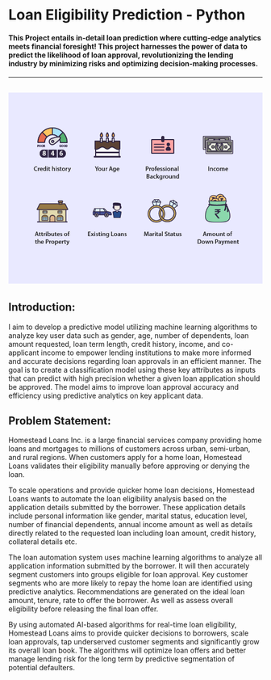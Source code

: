 #  Loan Eligibility Prediction - Python

#### This Project entails in-detail loan prediction where cutting-edge analytics meets financial foresight! This project harnesses the power of data to predict the likelihood of loan approval, revolutionizing the lending industry by minimizing risks and optimizing decision-making processes.
----
![](Loan_eligibility_.png)              
----

## Introduction:

I aim to develop a predictive model utilizing machine learning algorithms to analyze key user data such as gender, age, number of dependents, loan amount requested, loan term length, credit history, income, and co-applicant income to empower lending institutions to make more informed and accurate decisions regarding loan approvals in an efficient manner. The goal is to create a classification model using these key attributes as inputs that can predict with high precision whether a given loan application should be approved. The model aims to improve loan approval accuracy and efficiency using predictive analytics on key applicant data.

## Problem Statement:

Homestead Loans Inc. is a large financial services company providing home loans and mortgages to millions of customers across urban, semi-urban, and rural regions. When customers apply for a home loan, Homestead Loans validates their eligibility manually before approving or denying the loan.

To scale operations and provide quicker home loan decisions, Homestead Loans wants to automate the loan eligibility analysis based on the application details submitted by the borrower. These application details include personal information like gender, marital status, education level, number of financial dependents, annual income amount as well as details directly related to the requested loan including loan amount, credit history, collateral details etc.

The loan automation system uses machine learning algorithms to analyze all application information submitted by the borrower. It will then accurately segment customers into groups eligible for loan approval. Key customer segments who are more likely to repay the home loan are identified using predictive analytics. Recommendations are generated on the ideal loan amount, tenure, rate to offer the borrower. As well as assess overall eligibility before releasing the final loan offer.

By using automated AI-based algorithms for real-time loan eligibility, Homestead Loans aims to provide quicker decisions to borrowers, scale loan approvals, tap underserved customer segments and significantly grow its overall loan book. The algorithms will optimize loan offers and better manage lending risk for the long term by predictive segmentation of potential defaulters.
